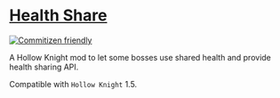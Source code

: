 # [Health Share](https://github.com/Clazex/HollowKnight.HealthShare)

[![Commitizen friendly](https://img.shields.io/badge/commitizen-friendly-brightgreen.svg)](http://commitizen.github.io/cz-cli/)

A Hollow Knight mod to let some bosses use shared health and provide health sharing API.

Compatible with `Hollow Knight` 1.5.
